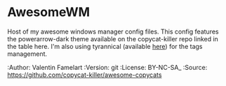 # AwesomeWM
Host of my awesome windows manager config files. This config features the
powerarrow-dark theme available on the copycat-killer repo linked in the table
here. I'm also using tyrannical (available [here](https;//github.com/Elv13/tyrannical))
for the tags management.


:Author: Valentin Famelart
:Version: git
:License: BY-NC-SA_
:Source: https://github.com/copycat-killer/awesome-copycats
